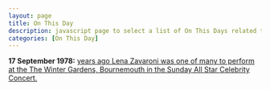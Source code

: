 ```yaml
---
layout: page
title: On This Day
description: javascript page to select a list of On This Days related to Lena Zavaroni.
categories: [On This Day]
---
```


**17 September 1978:**
[<span id="age1"></span> years ago Lena Zavaroni was one of many to perform at the The Winter Gardens, Bournemouth in the Sunday All Star Celebrity Concert.](/theatre/1978/09/17/sunday-all-star-celebrity-concert.html)

<!-- Script for calculating number of years ago -->
<script>
var dob = '19780917';
var year = Number(dob.substr(0, 4));
var month = Number(dob.substr(4, 2)) - 1;
var day = Number(dob.substr(6, 2));
var today = new Date();
var age1 = today.getFullYear() - year;
if (today.getMonth() < month || (today.getMonth() == month && today.getDate() < day)) {
age1--;
}
document.getElementById("age1").innerHTML=age1;
</script>

